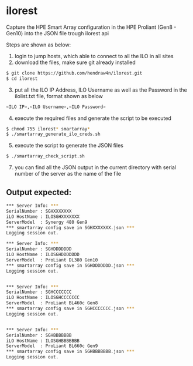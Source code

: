 # ilorest

Capture the HPE Smart Array configuration in the HPE Proliant (Gen8 - Gen10) into the JSON file trough ilorest api

Steps are shown as below:
1) login to jump hosts, which able to connect to all the ILO in all sites
2) download the files, make sure git already installed
```bash
$ git clone https://github.com/hendraw4n/ilorest.git
$ cd ilorest
```
3) put all the ILO IP Address, ILO Username as well as the Password in the ilolist.txt file, format shown as below
```bash
<ILO IP>,<ILO Username>,<ILO Password>
```
4) execute the required files and generate the script to be executed
```bash
$ chmod 755 ilorest* smartarray*
$ ./smartarray_generate_ilo_creds.sh
```
5) execute the script to generate the JSON files
```bash
$ ./smartarray_check_script.sh
```
7) you can find all the JSON output in the current directory with serial number of the server as the name of the file 


## Output expected:
```bash
*** Server Info: ***
SerialNumber : SGHXXXXXXX
iLO HostName : ILOSGHXXXXXXX
ServerModel  : Synergy 480 Gen9
*** smartarray config save in SGHXXXXXXX.json ***
Logging session out.

*** Server Info: ***
SerialNumber : SGHDDDDDDD
iLO HostName : ILOSGHDDDDDDD
ServerModel  : ProLiant DL380 Gen10
*** smartarray config save in SGHDDDDDDD.json ***
Logging session out.


*** Server Info: ***
SerialNumber : SGHCCCCCCC
iLO HostName : ILOSGHCCCCCCC
ServerModel  : ProLiant BL460c Gen8
*** smartarray config save in SGHCCCCCCC.json ***
Logging session out.


*** Server Info: ***
SerialNumber : SGHBBBBBBB
iLO HostName : ILOSGHBBBBBBB
ServerModel  : ProLiant BL660c Gen9
*** smartarray config save in SGHBBBBBBB.json ***
Logging session out.
```
